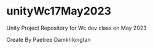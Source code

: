 # unityWc17May2023
Unity Project Repository for Wc dev class on May 2023

Create By Paetree Damkhlongtan
